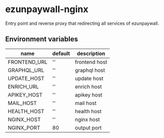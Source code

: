 # ezunpaywall-nginx

Entry point and reverse proxy that redirecting all services of ezunpaywall.

## Environment variables

| name | default | description |
| --- | --- | --- |
| FRONTEND_URL | '' | frontend host | 
| GRAPHQL_URL | '' | graphql host |
| UPDATE_HOST | '' | update host |
| ENRICH_URL | '' | enrich host |
| APIKEY_HOST | '' | apikey host |
| MAIL_HOST | '' | mail host |
| HEALTH_HOST | '' | health host |
| NGINX_HOST | '' | nginx host |
| NGINX_PORT | 80 | output port |